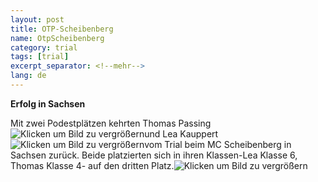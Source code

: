 ```yaml
---
layout: post
title: OTP-Scheibenberg
name: OtpScheibenberg
category: trial
tags: [trial]
excerpt_separator: <!--mehr-->
lang: de
---
```


**Erfolg in Sachsen**

Mit zwei Podestplätzen kehrten Thomas Passing![Klicken um Bild zu vergrößern](https://lh3.googleusercontent.com/-OYE7oA-QVhU/U5813OHEUgI/AAAAAAAAEOU/XC1GbBGSU4s/w1130-h849-no/Scheibenberg-Thomas.JPG)und Lea Kauppert![Klicken um Bild zu vergrößern](https://lh5.googleusercontent.com/-qGskFmzUfOg/U581bkB85NI/AAAAAAAAEOI/tNej_-KktXw/w1132-h849-no/Scheibenberg-Lea.JPG)vom Trial beim MC Scheibenberg in Sachsen zurück. Beide platzierten sich in ihren Klassen-Lea Klasse 6, Thomas Klasse 4- auf den dritten Platz.![Klicken um Bild zu vergrößern](https://lh3.googleusercontent.com/-xcFIO9icZwU/U51lU2XJmrI/AAAAAAAAEKc/ze70TKbIoAk/w1132-h849/CIMG3961.JPG)
 
<!--mehr-->


